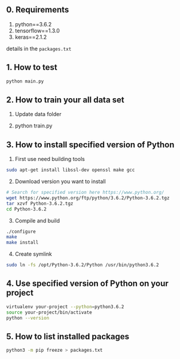 ## 0. Requirements
  1. python==3.6.2
  2. tensorflow==1.3.0
  3. keras==2.1.2
   
details in the `packages.txt`

## 1. How to test
```sh
python main.py
```

## 2. How to train your all data set
1. Update data folder

2. python train.py

## 3. How to install specified version of Python

1. First use need building tools
```sh
sudo apt-get install libssl-dev openssl make gcc
```

2. Download version you want to install
```sh
# Search for specified version here https://www.python.org/
wget https://www.python.org/ftp/python/3.6.2/Python-3.6.2.tgz
tar xzvf Python-3.6.2.tgz
cd Python-3.6.2
```

3. Compile and build
```sh
./configure
make
make install
```
4. Create symlink
```sh
sudo ln -fs /opt/Python-3.6.2/Python /usr/bin/python3.6.2

```

## 4. Use specified version of Python on your project
```sh
virtualenv your-project --python=python3.6.2
source your-project/bin/activate
python --version
```

## 5. How to list installed packages
```sh
python3 -m pip freeze > packages.txt
```